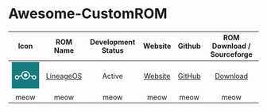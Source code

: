 # Awesome-CustomROM

<link rel="stylesheet" type="text/css" href="style.css">

<!-- Contribution Format -->
<!-- |    meow    |    meow    |        meow        |  meow   |  meow  |            meow            | -->

|               Icon                |              ROM Name               | Development Status |              Website              |                 Github                 |         ROM Download / Sourceforge          |
| :-------------------------------: | :---------------------------------: | :----------------: | :-------------------------------: | :------------------------------------: | :-----------------------------------------: |
| ![LineageOS](icons/lineageos.png) | [LineageOS](https://lineageos.org/) |       Active       | [Website](https://lineageos.org/) | [GitHub](https://github.com/LineageOS) | [Download](https://download.lineageos.org/) |
|               meow                |                meow                 |        meow        |               meow                |                  meow                  |                    meow                     |
